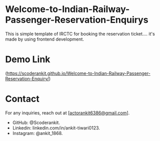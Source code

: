 # Welcome-to-Indian-Railway-Passenger-Reservation-Enquirys

This is simple template of IRCTC for booking the reservation ticket.... it's made by using frontend development.

# Demo Link 
(https://scoderankit.github.io/Welcome-to-Indian-Railway-Passenger-Reservation-Enquiry/)
# Contact
For any inquiries, reach out at [actorankit6386@gmail.com].
- GitHub: @Scoderankit.
- Linkedin: linkedin.com/in/ankit-tiwari0123.
- Instagram: @ankit_1868.
